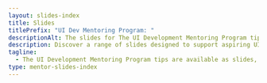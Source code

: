 ```yaml
---
layout: slides-index
title: Slides
titlePrefix: "UI Dev Mentoring Program: "
descriptionAlt: The slides for The UI Development Mentoring Program tips.
description: Discover a range of slides designed to support aspiring UI Developers in their journey of learning and developing skills, from the basics to advanced topics.
tagline:
  - The UI Development Mentoring Program tips are available as slides, too.
type: mentor-slides-index
---
```


